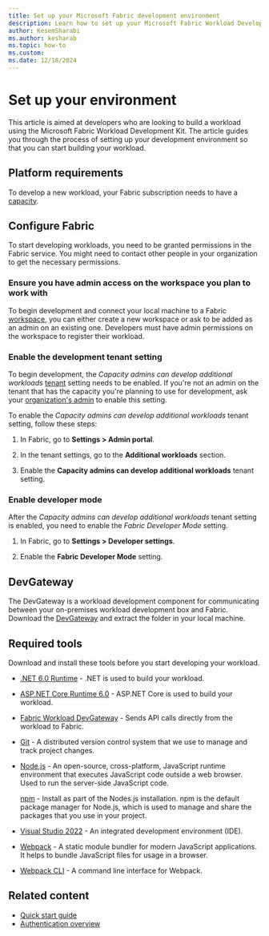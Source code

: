 ```yaml
---
title: Set up your Microsoft Fabric development environment
description: Learn how to set up your Microsoft Fabric Workload Development Kit environment so that you can start developing your workloads.
author: KesemSharabi
ms.author: kesharab
ms.topic: how-to
ms.custom:
ms.date: 12/18/2024
---
```


# Set up your environment

This article is aimed at developers who are looking to build a workload using the Microsoft Fabric Workload Development Kit. The article guides you through the process of setting up your development environment so that you can start building your workload.

## Platform requirements

To develop a new workload, your Fabric subscription needs to have a [capacity](../enterprise/licenses.md#capacity).

## Configure Fabric

To start developing workloads, you need to be granted permissions in the Fabric service. You might need to contact other people in your organization to get the necessary permissions.

### Ensure you have admin access on the workspace you plan to work with

To begin development and connect your local machine to a Fabric [workspace](../enterprise/licenses.md#workspace), you can either create a new workspace or ask to be added as an admin on an existing one. Developers must have admin permissions on the workspace to register their workload.

### Enable the development tenant setting

To begin development, the *Capacity admins can develop additional workloads* [tenant](../enterprise/licenses.md#tenant) setting needs to be enabled. If you're not an admin on the tenant that has the capacity you're planning to use for development, ask your [organization's admin](../admin/roles.md) to enable this setting.

To enable the *Capacity admins can develop additional workloads* tenant setting, follow these steps:

1. In Fabric, go to **Settings > Admin portal**.

2. In the tenant settings, go to the **Additional workloads** section.

3. Enable the **Capacity admins can develop additional workloads** tenant setting.

### Enable developer mode

After the *Capacity admins can develop additional workloads* tenant setting is enabled, you need to enable the *Fabric Developer Mode* setting.

1. In Fabric, go to **Settings > Developer settings**.

2. Enable the **Fabric Developer Mode** setting.

## DevGateway

The DevGateway is a workload development component for communicating between your on-premises workload development box and Fabric. Download the [DevGateway](https://go.microsoft.com/fwlink/?linkid=2272516) and extract the folder in your local machine.

## Required tools

Download and install these tools before you start developing your workload.

* [.NET 6.0 Runtime](https://dotnet.microsoft.com/download/dotnet/thank-you/runtime-6.0.31-windows-x64-installer) - .NET is used to build your workload.

* [ASP.NET Core Runtime 6.0](https://dotnet.microsoft.com/download/dotnet/thank-you/runtime-aspnetcore-6.0.31-windows-x64-installer) - ASP.NET Core is used to build your workload.

* [Fabric Workload DevGateway](https://go.microsoft.com/fwlink/?linkid=2272516) - Sends API calls directly from the workload to Fabric.

* [Git](https://git-scm.com/downloads) - A distributed version control system that we use to manage and track project changes.

* [Node.js](https://nodejs.org/en/download) - An open-source, cross-platform, JavaScript runtime environment that executes JavaScript code outside a web browser. Used to run the server-side JavaScript code.

   [npm](https://docs.npmjs.com/downloading-and-installing-node-js-and-npm) - Install as part of the Nodes.js installation. npm is the default package manager for Node.js, which is used to manage and share the packages that you use in your project.

* [Visual Studio 2022](https://visualstudio.microsoft.com/vs/) - An integrated development environment (IDE).

* [Webpack](https://webpack.js.org/guides/installation/) - A static module bundler for modern JavaScript applications. It helps to bundle JavaScript files for usage in a browser.

* [Webpack CLI](https://webpack.js.org/guides/installation) - A command line interface for Webpack.

## Related content

* [Quick start guide](quickstart-sample.md)
* [Authentication overview](./authentication-concept.md)

